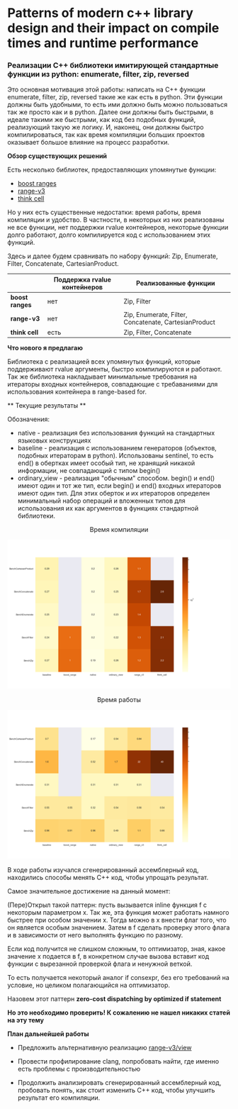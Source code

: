 
# Patterns of modern c++ library design and their impact on compile times and runtime performance



### Реализации C++ библиотеки имитирующей стандартные функции из python: enumerate, filter, zip, reversed


Это основная мотивация этой работы: написать на C++ функции enumerate, filter, zip, reversed такие же как есть в python. Эти функции должны быть удобными, то есть ими должно быть можно пользоваться так же просто как и в python. Далее они должны быть быстрыми, в идеале такими же быстрыми, как код без подобных функций, реализующий такую же логику. И, наконец, они должны быстро компилироваться, так как время компиляции больших проектов оказывает большое влияние на процесс разработки.

**Обзор существующих решений**

Есть несколько библиотек, предоставляющих упомянутые функции:

 * [boost ranges](https://github.com/boostorg/range)
 * [range-v3](https://github.com/ericniebler/range-v3)
 * [think cell](https://github.com/think-cell/range)
 
Но у них есть существенные недостатки: время работы, время компиляции и удобство. В частности, в некоторых из них реализованы не все функции, нет поддержки rvalue контейнеров, некоторые функции долго работают, долго компилируется код с использованием этих функций.

Здесь и далее будем сравнивать по набору функций: Zip, Enumerate, Filter, Concatenate, CartesianProduct.

|   | Поддержка rvalue контейнеров | Реализованные функции | 
|---|---|---|
| **boost ranges** | нет | Zip, Filter |
| **range-v3** | нет | Zip, Enumerate, Filter, Concatenate, CartesianProduct |
| **think cell** | есть | Zip, Filter, Concatenate | 

**Что нового я предлагаю**

Библиотека с реализацией всех упомянутых функций, которые поддерживают rvalue аргументы, быстро компилируются и работают. Так же библиотека накладывает минимальные требования на итераторы входных контейнеров, совпадающие с требаваниями для использования контейнера в range-based for. 

** Текущие результаты **

Обозначения:
 * native - реализация без использования функций на стандартных языковых конструкциях
 * baseline - реализация с использованием генераторов (объектов, подобных итераторам в python). Использованы sentinel, то есть end() в обертках имеет особый тип, не хранящий никакой информации, не совпадающий с типом begin()
 * ordinary_view - реализация "обычным" способом. begin() и end() имеют один и тот же тип, если begin() и end() входных итераторов имеют один тип. Для этих оберток и их итераторов определен минимальный набор операций и вложенных типов для использования их как аргументов в функциях стандартной библиотеки.

<center> Время компиляции </center>

![Время компиляции](./pic/compile_report_o2_o3_clang++_prod.png)

<center> Время работы </center>

![Время работы](./pic/report_o2_o3_clang++_prod.png)


В ходе работы изучался сгенерированный ассемблерный код, находились способы менять С++ код, чтобы упрощать результат.

Самое значительное достижение на данный момент:

(Пере)Открыл такой паттерн: пусть вызывается inline функция f с некоторым параметром x. Так же, эта функция может работать намного быстрее при особом значении x. Тогда можно в x внести флаг того, что он является особым значением. Затем в f сделать проверку этого флага и в зависимости от него выполнять функцию по разному.

Если код получится не слишком сложным, то оптимизатор, зная, какое значение x подается в f, в конкретном случае вызова вставит код функции с вырезанной проверкой флага и ненужной веткой.

То есть получается некоторый аналог if consexpr, без его требований на условие, но целиком полагающийся на оптимизатор.

Назовем этот паттерн **zero-cost dispatching by optimized if statement**

**Но это необходимо проверить! К сожалению не нашел никаких статей на эту тему**

**План дальнейшей работы**

* Предложить альтернативную реализацию [range-v3/view](https://github.com/ericniebler/range-v3/tree/master/include/range/v3/view)

* Провести профилирование clang, попробовать найти, где именно есть проблемы с производительностью

* Продолжить анализировать сгенерированный ассемблерный код, пробовать понять, как стоит изменить C++ код, чтобы улучшить результат его компиляции.




